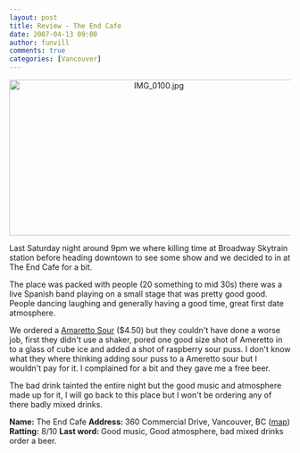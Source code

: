 ```yaml
---
layout: post
title: Review - The End Cafe
date: 2007-04-13 09:00
author: funvill
comments: true
categories: [Vancouver]
---
```


<p style="text-align: center"><img src="http://www.abluestar.com/blog/wp-content/uploads/IMG_0100.jpg" alt="IMG_0100.jpg" title="IMG_0100.jpg" border="0" height="279" width="520" /></p>
Last Saturday night around 9pm we where killing time at Broadway Skytrain station before heading downtown to see some show and we decided to in at The End Cafe for a bit.

The place was packed with people (20 something to mid 30s) there was a live Spanish band playing on a small stage that was pretty good good. People dancing laughing and generally having a good time, great first date atmosphere.

We ordered a <a href="http://www.drinksmixer.com/drink820.html">Amaretto Sour</a> ($4.50) but they couldn't have done a worse job, first they didn't use a shaker, pored one good size shot of Ameretto in to a glass of cube ice and added a shot of raspberry sour puss. I don't know what they where thinking adding sour puss to a Ameretto sour but I wouldn't pay for it. I complained for a bit and they gave me a free beer.

The bad drink tainted the entire night but the good music and atmosphere made up for it, I will go back to this place but I won't be ordering any of there badly mixed drinks.

<strong>Name:</strong>  The End Cafe
<strong>Address: </strong>360 Commercial Drive, Vancouver, BC (<a href="http://maps.google.com/maps?f=q&amp;hl=en&amp;q=360+Commercial+Drive,+Vancouver,+BC&amp;sll=37.0625,-95.677068&amp;sspn=33.572881,65.830078&amp;layer=&amp;ie=UTF8&amp;z=16&amp;ll=49.282294,-123.069963&amp;spn=0.006747,0.016072&amp;om=1&amp;iwloc=addr">map</a>)
<strong>Ratting:</strong> 8/10
<strong>Last word: </strong>Good music, Good atmosphere, bad mixed drinks order a beer.
